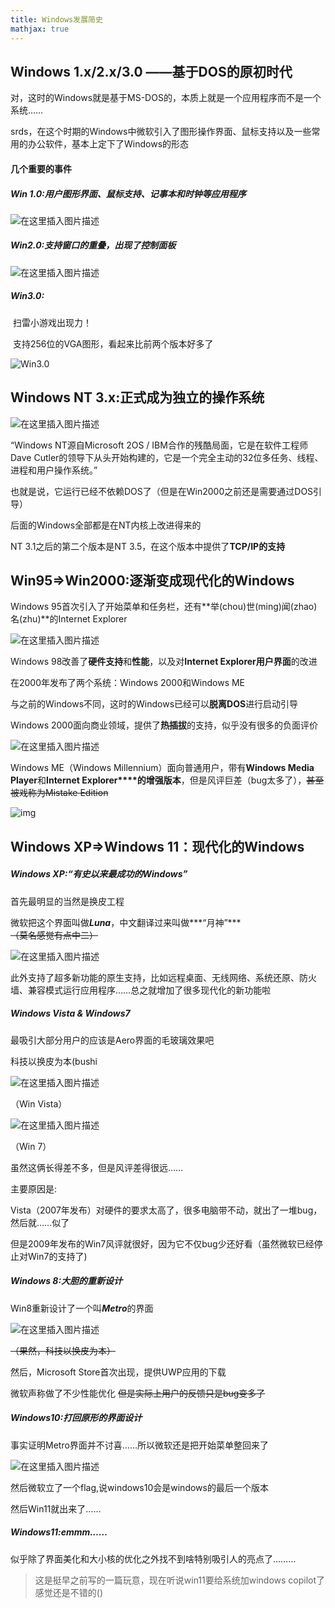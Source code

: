 ```yaml
---
title: Windows发展简史
mathjax: true
---
```

## Windows 1.x/2.x/3.0 ——基于DOS的原初时代

对，这时的Windows就是基于MS-DOS的，本质上就是一个应用程序而不是一个系统……

srds，在这个时期的Windows中微软引入了图形操作界面、鼠标支持以及一些常用的办公软件，基本上定下了Windows的形态

#### 几个重要的事件

##### Win 1.0:用户图形界面、鼠标支持、记事本和时钟等应用程序

![在这里插入图片描述](https://img-blog.csdnimg.cn/20201126161954283.png?x-oss-process=image/watermark,type_ZmFuZ3poZW5naGVpdGk,shadow_10,text_aHR0cHM6Ly9ibG9nLmNzZG4ubmV0L2xpYW5zaGFvaHVh,size_16,color_FFFFFF,t_70#pic_center)

##### Win2.0:支持窗口的重叠，出现了控制面板

![在这里插入图片描述](https://img-blog.csdnimg.cn/20201126162034920.png?x-oss-process=image/watermark,type_ZmFuZ3poZW5naGVpdGk,shadow_10,text_aHR0cHM6Ly9ibG9nLmNzZG4ubmV0L2xpYW5zaGFvaHVh,size_16,color_FFFFFF,t_70#pic_center)

##### Win3.0:

​	扫雷小游戏出现力！

​	支持256位的VGA图形，看起来比前两个版本好多了

![Win3.0](https://img-blog.csdnimg.cn/20201126162028249.png?x-oss-process=image/watermark,type_ZmFuZ3poZW5naGVpdGk,shadow_10,text_aHR0cHM6Ly9ibG9nLmNzZG4ubmV0L2xpYW5zaGFvaHVh,size_16,color_FFFFFF,t_70#pic_center)



## Windows NT 3.x:正式成为独立的操作系统

![在这里插入图片描述](https://img-blog.csdnimg.cn/202011261620560.png?x-oss-process=image/watermark,type_ZmFuZ3poZW5naGVpdGk,shadow_10,text_aHR0cHM6Ly9ibG9nLmNzZG4ubmV0L2xpYW5zaGFvaHVh,size_16,color_FFFFFF,t_70#pic_center)



“Windows NT源自Microsoft 2OS / IBM合作的残酷局面，它是在软件工程师Dave Cutler的领导下从头开始构建的，它是一个完全主动的32位多任务、线程、进程和用户操作系统。”

也就是说，它运行已经不依赖DOS了（但是在Win2000之前还是需要通过DOS引导）

后面的Windows全部都是在NT内核上改进得来的

NT 3.1之后的第二个版本是NT 3.5，在这个版本中提供了**TCP/IP的支持**

## Win95=>Win2000:逐渐变成现代化的Windows

Windows 95首次引入了开始菜单和任务栏，还有**举(chou)世(ming)闻(zhao)名(zhu)**的Internet Explorer

![在这里插入图片描述](https://img-blog.csdnimg.cn/20201126162119969.png?x-oss-process=image/watermark,type_ZmFuZ3poZW5naGVpdGk,shadow_10,text_aHR0cHM6Ly9ibG9nLmNzZG4ubmV0L2xpYW5zaGFvaHVh,size_16,color_FFFFFF,t_70#pic_center)



Windows 98改善了**硬件支持**和**性能**，以及对**Internet Explorer用户界面**的改进

在2000年发布了两个系统：Windows 2000和Windows ME

与之前的Windows不同，这时的Windows已经可以**脱离DOS**进行启动引导

Windows 2000面向商业领域，提供了**热插拔**的支持，似乎没有很多的负面评价

![在这里插入图片描述](https://img-blog.csdnimg.cn/20201126162156240.png?x-oss-process=image/watermark,type_ZmFuZ3poZW5naGVpdGk,shadow_10,text_aHR0cHM6Ly9ibG9nLmNzZG4ubmV0L2xpYW5zaGFvaHVh,size_16,color_FFFFFF,t_70#pic_center)



Windows ME（Windows Millennium）面向普通用户，带有**Windows Media Player**和**Internet Explorer****的增强版本**，但是风评巨差（bug太多了），~~甚至被戏称为Mistake Edition~~

![img](https://bkimg.cdn.bcebos.com/pic/730e0cf3d7ca7bcb0a466a252f5d7c63f6246b600226?x-bce-process=image/resize,m_lfit,w_440,limit_1)



## Windows XP=>Windows 11：现代化的Windows

##### Windows XP:“有史以来最成功的Windows”

首先最明显的当然是换皮工程  

微软把这个界面叫做***Luna***，中文翻译过来叫做***“月神”***~~（莫名感觉有点中二）~~

![在这里插入图片描述](https://img-blog.csdnimg.cn/202011261622131.png?x-oss-process=image/watermark,type_ZmFuZ3poZW5naGVpdGk,shadow_10,text_aHR0cHM6Ly9ibG9nLmNzZG4ubmV0L2xpYW5zaGFvaHVh,size_16,color_FFFFFF,t_70#pic_center)



此外支持了超多新功能的原生支持，比如远程桌面、无线网络、系统还原、防火墙、兼容模式运行应用程序……总之就增加了很多现代化的新功能啦

##### Windows Vista & Windows7

最吸引大部分用户的应该是Aero界面的毛玻璃效果吧

科技以换皮为本(bushi

![在这里插入图片描述](https://img-blog.csdnimg.cn/20201126162235864.png?x-oss-process=image/watermark,type_ZmFuZ3poZW5naGVpdGk,shadow_10,text_aHR0cHM6Ly9ibG9nLmNzZG4ubmV0L2xpYW5zaGFvaHVh,size_16,color_FFFFFF,t_70#pic_center)

（Win Vista）

![在这里插入图片描述](https://img-blog.csdnimg.cn/20201126162251332.png?x-oss-process=image/watermark,type_ZmFuZ3poZW5naGVpdGk,shadow_10,text_aHR0cHM6Ly9ibG9nLmNzZG4ubmV0L2xpYW5zaGFvaHVh,size_16,color_FFFFFF,t_70#pic_center)

（Win 7）

虽然这俩长得差不多，但是风评差得很远……

主要原因是:

​	Vista（2007年发布）对硬件的要求太高了，很多电脑带不动，就出了一堆bug，然后就……似了

​	但是2009年发布的Win7风评就很好，因为它不仅bug少还好看（虽然微软已经停止对Win7的支持了)

##### Windows 8:大胆的重新设计

Win8重新设计了一个叫***Metro***的界面

![在这里插入图片描述](https://img-blog.csdnimg.cn/20201126162308595.png?x-oss-process=image/watermark,type_ZmFuZ3poZW5naGVpdGk,shadow_10,text_aHR0cHM6Ly9ibG9nLmNzZG4ubmV0L2xpYW5zaGFvaHVh,size_16,color_FFFFFF,t_70#pic_center)

~~（果然，科技以换皮为本）~~

然后，Microsoft Store首次出现，提供UWP应用的下载

微软声称做了不少性能优化  ~~但是实际上用户的反馈只是bug变多了~~



##### Windows10:打回原形的界面设计

事实证明Metro界面并不讨喜……所以微软还是把开始菜单整回来了

![在这里插入图片描述](https://img-blog.csdnimg.cn/20201126162332821.png?x-oss-process=image/watermark,type_ZmFuZ3poZW5naGVpdGk,shadow_10,text_aHR0cHM6Ly9ibG9nLmNzZG4ubmV0L2xpYW5zaGFvaHVh,size_16,color_FFFFFF,t_70#pic_center)



然后微软立了一个flag,说windows10会是windows的最后一个版本



然后Win11就出来了……


##### Windows11:emmm……

似乎除了界面美化和大小核的优化之外找不到啥特别吸引人的亮点了………

>这是挺早之前写的一篇玩意，现在听说win11要给系统加windows copilot了感觉还是不错的()

